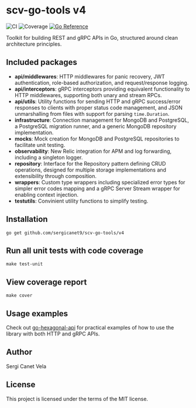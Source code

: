# scv-go-tools v4
![CI](https://github.com/sergicanet9/scv-go-tools/actions/workflows/ci.yml/badge.svg)
![Coverage](https://img.shields.io/badge/Coverage-94.1%25-brightgreen)
[![Go Reference](https://pkg.go.dev/badge/github.com/sergicanet9/scv-go-tools/v4.svg)](https://pkg.go.dev/github.com/sergicanet9/scv-go-tools/v4)

Toolkit for building REST and gRPC APIs in Go, structured around clean architecture principles.

## Included packages
- **api/middlewares**: HTTP middlewares for panic recovery, JWT authentication, role-based authorization, and request/response logging.
- **api/interceptors**: gRPC interceptors providing equivalent functionality to HTTP middlewares, supporting both unary and stream RPCs.
- **api/utils**: Utility functions for sending HTTP and gRPC success/error responses to clients with proper status code management, and JSON unmarshalling from files with support for parsing `time.Duration`.
- **infrastructure**: Connection management for MongoDB and PostgreSQL, a PostgreSQL migration runner, and a generic MongoDB repository implementation.
- **mocks**: Mock creation for MongoDB and PostgreSQL repositories to facilitate unit testing.
- **observability**: New Relic integration for APM and log forwarding, including a singleton logger.
- **repository**: Interface for the Repository pattern defining CRUD operations, designed for multiple storage implementations and extensibility through composition.
- **wrappers**: Custom type wrappers including specialized error types for simpler error codes mapping and a gRPC Server Stream wrapper for enabling context injection.
- **testutils**: Convinient utility functions to simplify testing.

## Installation
```
go get github.com/sergicanet9/scv-go-tools/v4
```

## Run all unit tests with code coverage
```
make test-unit
```

## View coverage report
```
make cover
```

## Usage examples
Check out [go-hexagonal-api](https://github.com/sergicanet9/go-hexagonal-api) for practical examples of how to use the library with both HTTP and gRPC APIs.

## Author
Sergi Canet Vela

## License
This project is licensed under the terms of the MIT license.
